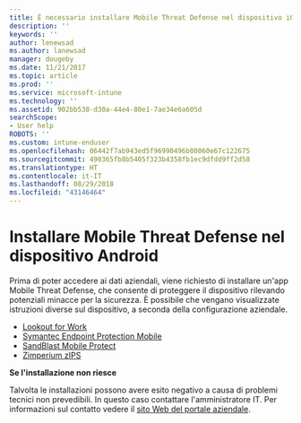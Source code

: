 ```yaml
---
title: È necessario installare Mobile Threat Defense nel dispositivo iOS | Microsoft Docs
description: ''
keywords: ''
author: lenewsad
ms.author: lanewsad
manager: dougeby
ms.date: 11/21/2017
ms.topic: article
ms.prod: ''
ms.service: microsoft-intune
ms.technology: ''
ms.assetid: 902bb538-d30a-44e4-80e1-7ae34e6a605d
searchScope:
- User help
ROBOTS: ''
ms.custom: intune-enduser
ms.openlocfilehash: 06442f7ab943ed5f96990496b00060e67c122675
ms.sourcegitcommit: 490365fb8b5405f323b4358fb1ec9dfdd9ff2d58
ms.translationtype: HT
ms.contentlocale: it-IT
ms.lasthandoff: 08/29/2018
ms.locfileid: "43146464"
---
```

# <a name="install-mobile-threat-defense-on-your-android-device"></a>Installare Mobile Threat Defense nel dispositivo Android

Prima di poter accedere ai dati aziendali, viene richiesto di installare un'app Mobile Threat Defense, che consente di proteggere il dispositivo rilevando potenziali minacce per la sicurezza. È possibile che vengano visualizzate istruzioni diverse sul dispositivo, a seconda della configurazione aziendale.

* [Lookout for Work](you-are-prompted-to-install-lookout-for-work-android.md)
* [Symantec Endpoint Protection Mobile](you-are-prompted-to-install-skycure-android.md)
* [SandBlast Mobile Protect](you-are-prompted-to-install-sandblast-android.md)
* [Zimperium zIPS](you-are-prompted-to-install-zips-android.md)

**Se l'installazione non riesce**

Talvolta le installazioni possono avere esito negativo a causa di problemi tecnici non prevedibili. In questo caso contattare l'amministratore IT. Per informazioni sul contatto vedere il [sito Web del portale aziendale](https://go.microsoft.com/fwlink/?linkid=2010980).
